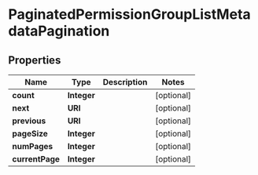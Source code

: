 

# PaginatedPermissionGroupListMetadataPagination


## Properties

| Name | Type | Description | Notes |
|------------ | ------------- | ------------- | -------------|
|**count** | **Integer** |  |  [optional] |
|**next** | **URI** |  |  [optional] |
|**previous** | **URI** |  |  [optional] |
|**pageSize** | **Integer** |  |  [optional] |
|**numPages** | **Integer** |  |  [optional] |
|**currentPage** | **Integer** |  |  [optional] |



